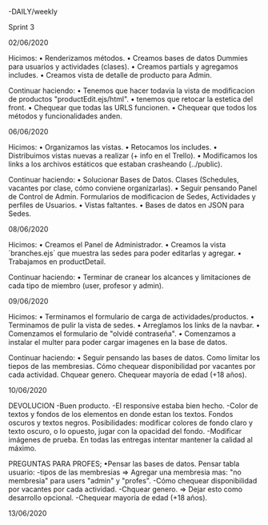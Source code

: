 -DAILY/weekly

Sprint 3

02/06/2020 

Hicimos:
    •   Renderizamos métodos.
    •   Creamos bases de datos Dummies para usuarios y actividades (clases).
    •   Creamos partials y agregamos includes.
    •   Creamos vista de detalle de producto para Admin.

Continuar haciendo:
    •   Tenemos que hacer todavia la vista de modificacion de productos "productEdit.ejs/html".
    •   tenemos que retocar la estetica del front.
    •   Chequear que todas las URLS funcionen.
    •   Chequear que todos los métodos y funcionalidades anden.

06/06/2020

Hicimos:
    • Organizamos las vistas.
    • Retocamos los includes.
    • Distribuimos vistas nuevas a realizar (+ info en el Trello).
    • Modificamos los links a los archivos estáticos que estaban crasheando (../public).

Continuar haciendo:
    • Solucionar Bases de Datos. Clases (Schedules, vacantes por clase, cómo conviene organizarlas).
    • Seguir pensando Panel de Control de Admin. Formularios de modificacion de Sedes, Actividades y perfiles de Usuarios.
    • Vistas faltantes.
    • Bases de datos en JSON para Sedes.

08/06/2020

Hicimos:
    • Creamos el Panel de Administrador.
    • Creamos la vista ´branches.ejs´ que muestra las sedes para poder editarlas y agregar.
    • Trabajamos en productDetail.
    
Continuar haciendo:
    • Terminar de cranear los alcances y limitaciones de cada tipo de miembro (user, profesor y admin).

09/06/2020

Hicimos:
    • Terminamos el formulario de carga de actividades/productos.
    • Terminamos de pulir la vista de sedes.
    • Arreglamos los links de la navbar.
    • Comenzamos el formulario de "olvidé contraseña".
    • Comenzamos a instalar el multer para poder cargar imagenes en la base de datos.
    
Continuar haciendo:
    • Seguir pensando las bases de datos. Como limitar los tiepos de las membresias. Cómo chequear disponibilidad por vacantes por cada actividad. Chquear genero. Chequear mayoría de edad (+18 años).

10/06/2020

DEVOLUCION 
-Buen producto.
-El responsive estaba bien hecho.
-Color de textos y fondos de los elementos en donde estan los textos. Fondos oscuros y textos negros. Posibilidades: modificar colores de fondo claro y texto oscuro, o lo opuesto, jugar con la opacidad del fondo. 
-Modificar imágenes de prueba. En todas las entregas intentar mantener la calidad al máximo.

PREGUNTAS PARA PROFES;
    •Pensar las bases de datos. Pensar tabla usuario:
    -tipos de las membresias => Agregar una membresia mas: "no membresia" para users "admin" y "profes".
    -Cómo chequear disponibilidad por vacantes por cada actividad. 
    -Chquear genero. => Dejar esto como desarrollo opcional. 
    -Chequear mayoría de edad (+18 años). 

13/06/2020



